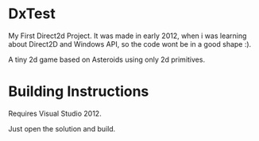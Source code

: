 # DxTest
My First Direct2d Project. It was made in early 2012, when i was learning about Direct2D and Windows API, so the code wont be in a good shape :).

A tiny 2d game based on Asteroids using only 2d primitives.

# Building Instructions
Requires Visual Studio 2012.

Just open the solution and build.
